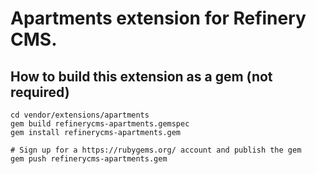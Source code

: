 # Apartments extension for Refinery CMS.

## How to build this extension as a gem (not required)

    cd vendor/extensions/apartments
    gem build refinerycms-apartments.gemspec
    gem install refinerycms-apartments.gem

    # Sign up for a https://rubygems.org/ account and publish the gem
    gem push refinerycms-apartments.gem
